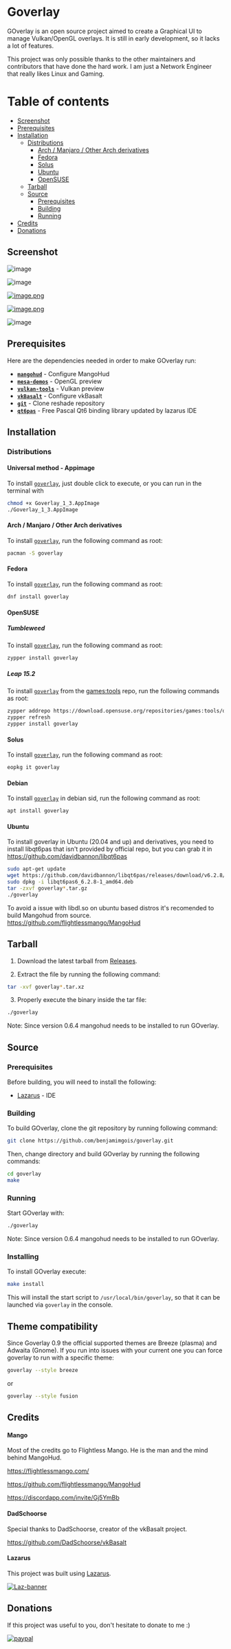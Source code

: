 # Goverlay

GOverlay is an open source project aimed to create a Graphical UI to manage Vulkan/OpenGL overlays. It is still in early development, so it lacks a lot of features.

This project was only possible thanks to the other maintainers and contributors that have done the hard work. I am just a Network Engineer that really likes Linux and Gaming.

Table of contents
=================

 - [Screenshot](#screenshot)
 - [Prerequisites](#prerequisites)
 - [Installation](#installation)
	- [Distributions](#distributions)
		- [Arch / Manjaro / Other Arch derivatives](#arch--manjaro--other-arch-derivatives)
		- [Fedora](#fedora)
		- [Solus](#solus)
		- [Ubuntu](#ubuntu)
		- [OpenSUSE](#opensuse)
	- [Tarball](#tarball)
	- [Source](#source)
		- [Prerequisites](#prerequisites-1)
		- [Building](#building)
		- [Running](#running)
 - [Credits](#credits)
 - [Donations](#donations)

## Screenshot

![image](https://github.com/user-attachments/assets/e635b1a4-38e7-418b-9e7a-210c65702ad8)

![image](https://github.com/user-attachments/assets/9fa13c5f-b00d-4eab-832b-fa38ccad8331)

[![image.png](https://i.postimg.cc/15sDnYpg/image.png)](https://postimg.cc/qgDNWwD0)

[![image.png](https://i.postimg.cc/RVdKcQRg/image.png)](https://postimg.cc/svBMzWbW)

![image](https://github.com/user-attachments/assets/df99af4d-29dc-41a2-ae88-5f3372d31a02)



## Prerequisites

Here are the dependencies needed in order to make GOverlay run:

 - [**`mangohud`**](https://github.com/flightlessmango/MangoHud) - Configure MangoHud
 - [**`mesa-demos`**](https://gitlab.freedesktop.org/mesa/demos) - OpenGL preview
 - [**`vulkan-tools`**](https://github.com/LunarG/VulkanTools) - Vulkan preview
 - [**`vkBasalt`**](https://github.com/DadSchoorse/vkBasalt) - Configure vkBasalt
 - [**`git`**](https://github.com/git/git) - Clone reshade repository
 - [**`qt6pas`**](https://gitlab.com/freepascal.org/lazarus/lazarus/-/tree/main/lcl/interfaces/qt6/cbindings) - Free Pascal Qt6 binding library updated by lazarus IDE

## Installation 

### Distributions

#### Universal method - Appimage

To install [`goverlay`](https://github.com/benjamimgois/goverlay/releases/download/1.3/Goverlay_1_3.AppImage), just double click to execute, or you can run in the terminal with
```bash
chmod +x Goverlay_1_3.AppImage
./Goverlay_1_3.AppImage
```

#### Arch / Manjaro / Other Arch derivatives

To install [`goverlay`](https://archlinux.org/packages/extra/x86_64/goverlay/), run the following command as root:
```bash
pacman -S goverlay
```

#### Fedora

To install [`goverlay`](https://fedora.pkgs.org/31/fedora-updates-x86_64/goverlay-0.2.3-1.fc31.x86_64.rpm.html), run the following command as root:

```bash
dnf install goverlay
```

#### OpenSUSE

##### Tumbleweed

To install [`goverlay`](https://build.opensuse.org/package/show/openSUSE%3AFactory/goverlay), run the following command as root:

```bash
zypper install goverlay
```

##### Leap 15.2

To install [`goverlay`](https://build.opensuse.org/package/show/games%3Atools/goverlay) from the [games:tools](https://build.opensuse.org/project/show/games:tools) repo, run the following commands as root:

```bash
zypper addrepo https://download.opensuse.org/repositories/games:tools/openSUSE_Leap_15.2/games:tools.repo
zypper refresh
zypper install goverlay
```


#### Solus

To install [`goverlay`](https://dev.getsol.us/source/goverlay/), run the following command as root:

```bash
eopkg it goverlay
```

#### Debian

To install [`goverlay`](https://packages.debian.org/sid/amd64/goverlay/download) in debian sid, run the following command as root:

```bash
apt install goverlay
```

#### Ubuntu

To install goverlay in Ubuntu (20.04 and up) and derivatives, you need to install libqt6pas that isn't provided by official repo, but
you can grab it in https://github.com/davidbannon/libqt6pas

```bash
sudo apt-get update
wget https://github.com/davidbannon/libqt6pas/releases/download/v6.2.8/libqt6pas6_6.2.8-1_amd64.deb
sudo dpkg -i libqt6pas6_6.2.8-1_amd64.deb
tar -zxvf goverlay*.tar.gz
./goverlay
```

To avoid a issue with libdl.so on ubuntu based distros it's recomended to build Mangohud from source.
https://github.com/flightlessmango/MangoHud

## Tarball

1. Download the latest tarball from [Releases](https://github.com/benjamimgois/goverlay/releases).

2. Extract the file by running the following command:

```bash
tar -xvf goverlay*.tar.xz
```

3. Properly execute the binary inside the tar file:

```bash
./goverlay
```

Note: Since version 0.6.4 mangohud needs to be installed to run GOverlay.

## Source

### Prerequisites

Before building, you will need to install the following:

 - [Lazarus](https://gitlab.com/freepascal.org/lazarus/lazarus) - IDE

### Building

To build GOverlay, clone the git repository by running following command:

```bash
git clone https://github.com/benjamimgois/goverlay.git
```

Then, change directory and build GOverlay by running the following commands:

```bash
cd goverlay
make
```

### Running

Start GOverlay with:

```bash
./goverlay
```

Note: Since version 0.6.4 mangohud needs to be installed to run GOverlay.

### Installing

To install GOverlay execute:

```bash
make install
```

This will install the start script to `/usr/local/bin/goverlay`, so that it can be launched via `goverlay` in the console. 


## Theme compatibility

Since Goverlay 0.9 the official supported themes are Breeze (plasma) and Adwaita (Gnome). If you run into issues with your current one you can force goverlay to run with a specific theme:

```bash
goverlay --style breeze
```
or
```bash
goverlay --style fusion
```

## Credits

#### Mango

Most of the credits go to Flightless Mango. He is the man and the mind behind MangoHud.

https://flightlessmango.com/

https://github.com/flightlessmango/MangoHud

https://discordapp.com/invite/Gj5YmBb

#### DadSchoorse

Special thanks to DadSchoorse, creator of the vkBasalt project.

https://github.com/DadSchoorse/vkBasalt


#### Lazarus

This project was built using [Lazarus](https://www.lazarus-ide.org/).

<a href="hhttps://www.lazarus-ide.org/"><img src="https://i.ibb.co/9ykXNtw/Laz-banner.png" alt="Laz-banner" border="0"></a>

## Donations

If this project was useful to you, don't hesitate to donate to me :)

[![paypal](https://www.paypalobjects.com/en_US/i/btn/btn_donateCC_LG.gif)](https://www.paypal.com/cgi-bin/webscr?cmd=_s-xclick&hosted_button_id=Q5EYYEJ5NSJAU&source=url)

